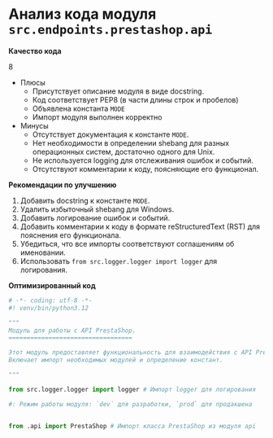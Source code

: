 # Анализ кода модуля `src.endpoints.prestashop.api`

**Качество кода**

8
-  Плюсы
    - Присутствует описание модуля в виде docstring.
    - Код соответствует PEP8 (в части длины строк и пробелов)
    - Объявлена константа `MODE`
    - Импорт модуля выполнен корректно
-  Минусы
    - Отсутствует документация к константе `MODE`.
    - Нет необходимости в определении shebang для разных операционных систем, достаточно одного для Unix.
    - Не используется logging для отслеживания ошибок и событий.
    - Отсутствуют комментарии к коду, поясняющие его функционал.

**Рекомендации по улучшению**

1.  Добавить docstring к константе `MODE`.
2.  Удалить избыточный shebang для Windows.
3.  Добавить логирование ошибок и событий.
4.  Добавить комментарии к коду в формате reStructuredText (RST) для пояснения его функционала.
5.  Убедиться, что все импорты соответствуют соглашениям об именовании.
6.  Использовать `from src.logger.logger import logger` для логирования.

**Оптимизированный код**

```python
# -*- coding: utf-8 -*-
#! venv/bin/python3.12

"""
Модуль для работы с API PrestaShop.
==================================

Этот модуль предоставляет функциональность для взаимодействия с API PrestaShop.
Включает импорт необходимых модулей и определение констант.

"""

from src.logger.logger import logger # Импорт logger для логирования

#: Режим работы модуля: `dev` для разработки, `prod` для продакшена


from .api import PrestaShop # Импорт класса PrestaShop из модуля api
```